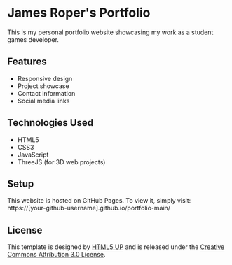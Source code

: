 # James Roper's Portfolio

This is my personal portfolio website showcasing my work as a student games developer.

## Features
- Responsive design
- Project showcase
- Contact information
- Social media links

## Technologies Used
- HTML5
- CSS3
- JavaScript
- ThreeJS (for 3D web projects)

## Setup
This website is hosted on GitHub Pages. To view it, simply visit:
https://[your-github-username].github.io/portfolio-main/

## License
This template is designed by [HTML5 UP](https://html5up.net) and is released under the [Creative Commons Attribution 3.0 License](https://html5up.net/license). 